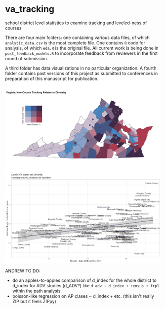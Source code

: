 # va_tracking
school district level statistics to examine tracking and leveled-ness of courses

There are four main folders: one containing various data files, of which `analytic_data.csv` is the most complete file. One contains `R` code for analysis, of which `eda.R` is the original file. All current work is being done in ` post_feedback_models.R` to incorporate feedback from reviewers in the first round of submission. 

A third folder has data visualizations in no particular organization. A fourth folder contains past versions of this project as submitted to conferences in preparation of this manuscript for publication. 
![](https://github.com/McCartneyAC/va_tracking/blob/master/data_vis/diversity_and_trackedness_map.png?raw=true)
![](https://github.com/McCartneyAC/va_tracking/blob/master/data_vis/plot_c_names_expenditure.png?raw=true?raw=true)


ANDREW TO DO: 
* do an apples-to-apples comparison of d_index for the whole district to d_index for ADV studies (d_ADV?) 
  like `d_adv ~ d_index + census + frpl` within the path analysis. 
* poisson-like regression on AP clases ~ d_index + etc. (this isn't really ZIP but it feels ZIPpy) 
